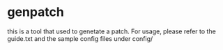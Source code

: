 # genpatch
this is a tool that used to genetate a patch. For usage, please refer to the guide.txt and the sample config files under config/

